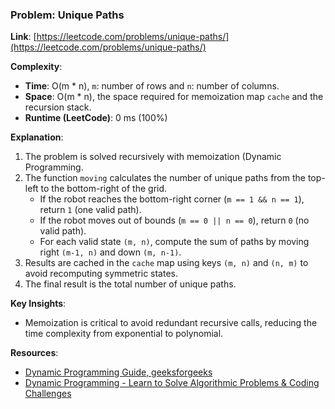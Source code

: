 ### Problem: Unique Paths

**Link**: [https://leetcode.com/problems/unique-paths/](https://leetcode.com/problems/unique-paths/)

**Complexity**:

- **Time**: O(m \* n), `m`: number of rows and `n`: number of columns.
- **Space**: O(m \* n), the space required for memoization map `cache` and the recursion stack.
- **Runtime (LeetCode)**: 0 ms (100%)

**Explanation**:

1. The problem is solved recursively with memoization (Dynamic Programming.
2. The function `moving` calculates the number of unique paths from the top-left to the bottom-right of the grid.
   - If the robot reaches the bottom-right corner (`m == 1 && n == 1`), return `1` (one valid path).
   - If the robot moves out of bounds (`m == 0 || n == 0`), return `0` (no valid path).
   - For each valid state `(m, n)`, compute the sum of paths by moving right `(m-1, n)` and down `(m, n-1)`.
3. Results are cached in the `cache` map using keys `(m, n)` and `(n, m)` to avoid recomputing symmetric states.
4. The final result is the total number of unique paths.

**Key Insights**:

- Memoization is critical to avoid redundant recursive calls, reducing the time complexity from exponential to polynomial.

**Resources**:

- [Dynamic Programming Guide, geeksforgeeks](https://www.geeksforgeeks.org/dynamic-programming/)
- [Dynamic Programming - Learn to Solve Algorithmic Problems & Coding Challenges](https://www.youtube.com/watch?v=oBt53YbR9Kk&t=4588s)
